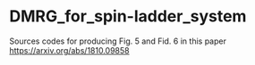 # DMRG_for_spin-ladder_system
 Sources codes for producing Fig. 5 and Fid. 6 in this paper https://arxiv.org/abs/1810.09858 
